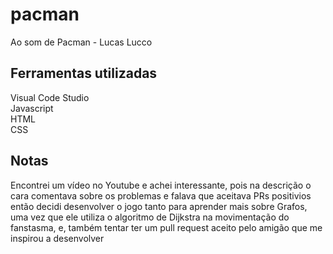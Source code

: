 # pacman

Ao som de Pacman - Lucas Lucco

## Ferramentas utilizadas
Visual Code Studio <br/>
Javascript<br/>
HTML<br/>
CSS <br/>


## Notas

Encontrei um vídeo no Youtube e achei interessante, pois na descrição o cara comentava sobre os problemas e falava que aceitava PRs positivios então decidi desenvolver o jogo tanto para aprender mais sobre Grafos, uma vez que ele utiliza o algoritmo de Dijkstra na movimentação do fanstasma, e, também tentar ter um pull request aceito pelo amigão que me inspirou a desenvolver

